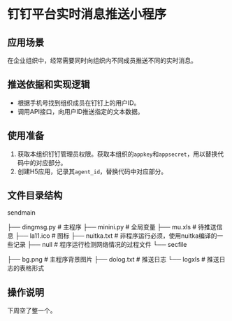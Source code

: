 # 钉钉平台实时消息推送小程序

## 应用场景
在企业组织中，经常需要同时向组织内不同成员推送不同的实时消息。

## 推送依据和实现逻辑
- 根据手机号找到组织成员在钉钉上的用户ID。
- 调用API接口，向用户ID推送指定的文本数据。

## 使用准备
1. 获取本组织钉钉管理员权限。获取本组织的`appkey`和`appsecret`，用以替换代码中的对应部分。
2. 创建H5应用，记录其`agent_id`，替换代码中对应部分。

## 文件目录结构
sendmain

├── dingmsg.py  # 主程序
├── minini.py   # 全局变量
├── mu.xls      # 待推送信息
├── la11.ico    # 图标
├── nuitka.txt  # 非程序运行必须，使用nuitka编译的一些记录
├── null        # 程序运行检测网络情况的过程文件
└── secfile

├── bg.png  # 主程序背景图片
├── dolog.txt  # 推送日志
└── logxls     # 推送日志的表格形式

## 操作说明
下周空了整一个。
